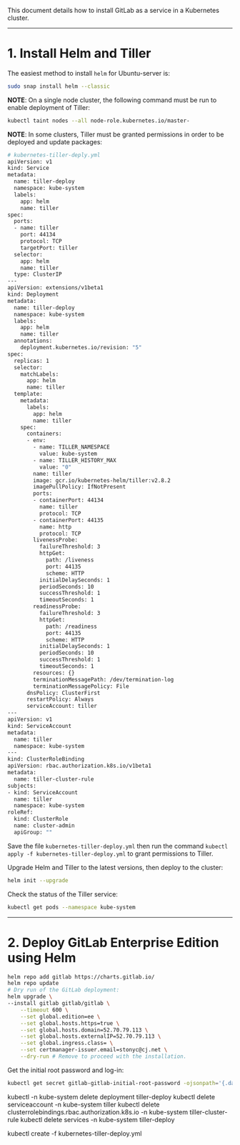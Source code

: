 This document details how to install GitLab as a service in a Kubernetes cluster.

---
# **1. Install Helm and Tiller**

The easiest method to install `helm` for Ubuntu-server is:

```bash
sudo snap install helm --classic
```

**NOTE**: On a single node cluster, the following command must be run to enable deployment of Tiller:

```bash
kubectl taint nodes --all node-role.kubernetes.io/master- 
```

**NOTE**: In some clusters, Tiller must be granted permissions in order to be deployed and update packages:

```bash
# kubernetes-tiller-deply.yml
apiVersion: v1
kind: Service
metadata:
  name: tiller-deploy
  namespace: kube-system
  labels:
    app: helm
    name: tiller
spec:
  ports:
  - name: tiller
    port: 44134
    protocol: TCP
    targetPort: tiller
  selector:
    app: helm
    name: tiller
  type: ClusterIP
---
apiVersion: extensions/v1beta1
kind: Deployment
metadata:
  name: tiller-deploy
  namespace: kube-system
  labels:
    app: helm
    name: tiller
  annotations:
    deployment.kubernetes.io/revision: "5"
spec:
  replicas: 1
  selector:
    matchLabels:
      app: helm
      name: tiller
  template:
    metadata:
      labels:
        app: helm
        name: tiller
    spec:
      containers:
      - env:
        - name: TILLER_NAMESPACE
          value: kube-system
        - name: TILLER_HISTORY_MAX
          value: "0"
        name: tiller
        image: gcr.io/kubernetes-helm/tiller:v2.8.2
        imagePullPolicy: IfNotPresent
        ports:
        - containerPort: 44134
          name: tiller
          protocol: TCP
        - containerPort: 44135
          name: http
          protocol: TCP
        livenessProbe:
          failureThreshold: 3
          httpGet:
            path: /liveness
            port: 44135
            scheme: HTTP
          initialDelaySeconds: 1
          periodSeconds: 10
          successThreshold: 1
          timeoutSeconds: 1
        readinessProbe:
          failureThreshold: 3
          httpGet:
            path: /readiness
            port: 44135
            scheme: HTTP
          initialDelaySeconds: 1
          periodSeconds: 10
          successThreshold: 1
          timeoutSeconds: 1
        resources: {}
        terminationMessagePath: /dev/termination-log
        terminationMessagePolicy: File
      dnsPolicy: ClusterFirst
      restartPolicy: Always
      serviceAccount: tiller
---
apiVersion: v1
kind: ServiceAccount
metadata:
  name: tiller
  namespace: kube-system
---
kind: ClusterRoleBinding
apiVersion: rbac.authorization.k8s.io/v1beta1
metadata:
  name: tiller-cluster-rule
subjects:
- kind: ServiceAccount
  name: tiller
  namespace: kube-system
roleRef:
  kind: ClusterRole
  name: cluster-admin
  apiGroup: ""
```

Save the file `kubernetes-tiller-deploy.yml` then run the command `kubectl apply -f kubernetes-tiller-deploy.yml` to grant permissions to Tiller.

Upgrade Helm and Tiller to the latest versions, then deploy to the cluster:

```bash
helm init --upgrade
```

Check the status of the Tiller service:

```bash
kubectl get pods --namespace kube-system
```

---
# **2. Deploy GitLab Enterprise Edition using Helm**

```bash
helm repo add gitlab https://charts.gitlab.io/
helm repo update
# Dry run of the GitLab deployment:
helm upgrade \
--install gitlab gitlab/gitlab \
    --timeout 600 \
    --set global.edition=ee \
    --set global.hosts.https=true \
    --set global.hosts.domain=52.70.79.113 \
    --set global.hosts.externalIP=52.70.79.113 \
    --set global.ingress.class= \
    --set certmanager-issuer.email=stonyc@cj.net \
    --dry-run # Remove to proceed with the installation.
```

Get the initial root password and log-in:

```bash
kubectl get secret gitlab-gitlab-initial-root-password -ojsonpath='{.data.password}' | base64 --decode ; echo
```



kubectl -n kube-system delete deployment tiller-deploy
kubectl delete serviceaccount -n kube-system tiller
kubectl delete clusterrolebindings.rbac.authorization.k8s.io -n kube-system tiller-cluster-rule
kubectl delete services -n kube-system tiller-deploy

kubectl create -f kubernetes-tiller-deploy.yml 

